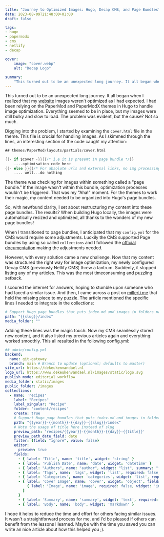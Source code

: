 ```yaml
---
title: "Journey to Optimized Images: Hugo, Decap CMS, and Page Bundles"
date: 2023-08-09T21:48:00+01:00
draft: false

tags:
- hugo
- papermodx
- cms
- netlify
- decap

cover:
    image: "cover.webp"
    alt: "Decap Logo"
    
summary:
    "This turned out to be an unexpected long journey. It all began when I realized that my [website](https://dekeukenvandael.nl) images weren't optimized as I had expected. I had been relying on the PaperMod and PaperModX themes in Hugo to handle image optimization. Everything seemed to be in place, but my images were still bulky and slow to load. The problem was evident, but the cause? Not so much."
---
```

This turned out to be an unexpected long journey. It all began when I realized that my [website](https://dekeukenvandael.nl) images weren't optimized as I had expected. I had been relying on the PaperMod and PaperModX themes in Hugo to handle image optimization. Everything seemed to be in place, but my images were still bulky and slow to load. The problem was evident, but the cause? Not so much.

Digging into the problem, I started by examining the `cover.html` file in the theme. This file is crucial for handling images. As I skimmed through the lines, an interesting section of the code caught my attention:

```go
## themes/PaperMod/layouts/partials/cover.html

{{- if $cover -}}{{/* i.e it is present in page bundle */}}
    ....optimisation code here
{{- else }}{{/* For absolute urls and external links, no img processing here */}}
    .... well...do nothing
```

The theme was checking for images within something called a "page bundle." If the image wasn't within this bundle, optimization processes wouldn't be triggered. That was my "Aha!" moment. For the themes to work their magic, my content needed to be organized into Hugo's page bundles.

So, with newfound clarity, I set about restructuring my content into these page bundles. The results? When building Hugo locally, the images were automatically resized and optimized, all thanks to the wonders of my new page bundles!

When I transitioned to page bundles, I anticipated that my `config.yml` for the CMS would require some adjustments. Luckily the CMS supported Page bundles by using so called `collections` and I followed the [official documentation](https://decapcms.org/docs/collection-types/) making the adjustments needed. 

However, with every solution came a new challenge. Now that my content was structured the right way for image optimization, my newly configured Decap CMS (previously Netlify CMS) threw a tantrum. Suddenly, it stopped listing any of my articles.  This was the most timeconsuming and puzzling setback. 

I scoured the internet for answers, hoping to stumble upon someone who had faced a similar issue. And then, I came across a post on [millerti.me](https://blog.millerti.me/2021/12/23/supporting-hugo-page-bundles-in-netlify-cms/) that held the missing piece to my puzzle. The article mentioned the specific lines I needed to integrate in the collections:

```yaml
# Support Hugo page bundles that puts index.md and images in folders named by slug
path: "{{slug}}/index"
media_folder: ""
```

Adding these lines was the magic touch. Now my CMS seamlessly stored new content, and it also listed my previous articles again and everything worked smoothly. This all resulted in the following config.yml:

```yaml
## admin/config.yml
backend:
  name: git-gateway
  branch: main # Branch to update (optional; defaults to master)
site_url: https://dekeukenvandael.nl
logo_url: https://www.dekeukenvandael.nl/images/static/logo.svg
publish_mode: editorial_workflow
media_folder: static/images
public_folder: /images
collections:
  - name: 'recipes'
    label: "Recipes"
    label_singular: "Recipe"
    folder: 'content/recipes'
    create: true
    # Support Hugo page bundles that puts index.md and images in folders named by slug
    path: "{{year}}-{{month}}-{{day}}-{{slug}}/index"
    # Note the usage of title here instead of slug
    preview_path: 'recipes/{{year}}-{{month}}-{{day}}-{{title}}'
    preview_path_date_field: date
    filter: {field: "ignore", value: false}
    editor:
      preview: true
    fields:
      - { label: 'Title', name: 'title', widget: 'string' }
      - { label: 'Publish Date', name: 'date', widget: 'datetime' }
      - { label: "Authors", name: "author", widget: "list", summary: "{{fields.author_name}}", field: { label: "Author name", name: "author_name", widget: "string" }}
      - { label: 'Tags', name: 'tags', widget: 'list', required: false, items: [{ type: 'string' }] }
      - { label: 'Categories', name: 'categories', widget: 'list', required: false, items: [{ type: 'string' }] }
      - { label: 'Cover Image', name: 'cover', widget: 'object', fields: [
          { label: 'Image', name: 'image', required: false, widget: 'image' }
        ]
      }
      - { label: 'Summary', name: 'summary', widget: 'text', required: false }
      - { label: 'Body', name: 'body', widget: 'markdown' }
```

I hope it helps to reduce the time and effort for others facing similar issues. It wasn't a straightforward process for me, and I'd be pleased if others can benefit from the lessons I learned. Maybe with the time you saved you can write an nice article about how this helped you ;). 
